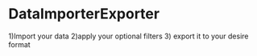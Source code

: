 # DataImporterExporter
1)Import your data 2)apply your optional filters 3) export it to your desire format
